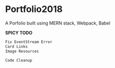 # __Portfolio2018__

A Porfolio built using MERN stack, Webpack, Babel

__SPICY TODO__
```sh
Fix EventStream Error
Card Links
Image Resources
```

```sh
Code Cleanup
```
